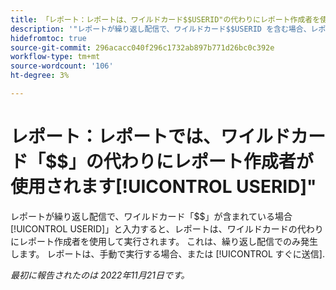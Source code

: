 ```yaml
---
title: 「レポート：レポートは、ワイルドカード$$USERID"の代わりにレポート作成者を使用します
description: '"レポートが繰り返し配信で、ワイルドカード$$USERID を含む場合、レポートは、ワイルドカードの代わりにレポート作成者を使用して実行されます。 これは、繰り返し配信でのみ発生します。 レポートは、手動で実行するか、「すぐに送信」を使用する場合に期待どおりに動作します。'
hidefromtoc: true
source-git-commit: 296acacc040f296c1732ab897b771d26bc0c392e
workflow-type: tm+mt
source-wordcount: '106'
ht-degree: 3%

---
```



# レポート：レポートでは、ワイルドカード「$$」の代わりにレポート作成者が使用されます[!UICONTROL USERID]&quot;

レポートが繰り返し配信で、ワイルドカード「$$」が含まれている場合[!UICONTROL USERID]」と入力すると、レポートは、ワイルドカードの代わりにレポート作成者を使用して実行されます。 これは、繰り返し配信でのみ発生します。 レポートは、手動で実行する場合、または [!UICONTROL すぐに送信].

_最初に報告されたのは 2022年11月21日です。_

